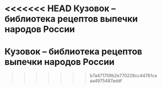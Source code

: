 <<<<<<< HEAD
Кузовок – библиотека рецептов выпечки народов России
=======
# Кузовок – библиотека рецептов выпечки народов России
>>>>>>> b7a471759b2e770228cc44761caaa4975487addf
